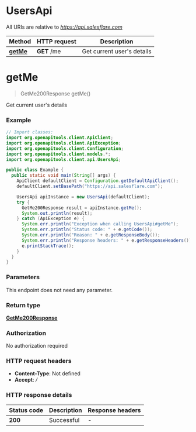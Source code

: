 # UsersApi

All URIs are relative to *https://api.salesflare.com*

| Method | HTTP request | Description |
|------------- | ------------- | -------------|
| [**getMe**](UsersApi.md#getMe) | **GET** /me | Get current user&#39;s details |


<a id="getMe"></a>
# **getMe**
> GetMe200Response getMe()

Get current user&#39;s details

### Example
```java
// Import classes:
import org.openapitools.client.ApiClient;
import org.openapitools.client.ApiException;
import org.openapitools.client.Configuration;
import org.openapitools.client.models.*;
import org.openapitools.client.api.UsersApi;

public class Example {
  public static void main(String[] args) {
    ApiClient defaultClient = Configuration.getDefaultApiClient();
    defaultClient.setBasePath("https://api.salesflare.com");

    UsersApi apiInstance = new UsersApi(defaultClient);
    try {
      GetMe200Response result = apiInstance.getMe();
      System.out.println(result);
    } catch (ApiException e) {
      System.err.println("Exception when calling UsersApi#getMe");
      System.err.println("Status code: " + e.getCode());
      System.err.println("Reason: " + e.getResponseBody());
      System.err.println("Response headers: " + e.getResponseHeaders());
      e.printStackTrace();
    }
  }
}
```

### Parameters
This endpoint does not need any parameter.

### Return type

[**GetMe200Response**](GetMe200Response.md)

### Authorization

No authorization required

### HTTP request headers

 - **Content-Type**: Not defined
 - **Accept**: */*

### HTTP response details
| Status code | Description | Response headers |
|-------------|-------------|------------------|
| **200** | Successful |  -  |

